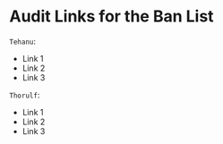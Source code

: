 # Audit Links for the Ban List

`Tehanu`:
- Link 1
- Link 2
- Link 3

`Thorulf`:
- Link 1
- Link 2
- Link 3

